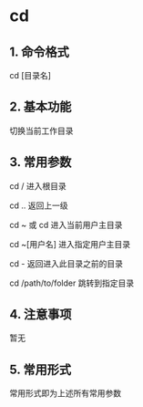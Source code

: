 # cd

## 1. 命令格式

cd [目录名]

## 2. 基本功能

切换当前工作目录

## 3. 常用参数

cd / 进入根目录

cd .. 返回上一级

cd ~ 或 cd 进入当前用户主目录

cd ~[用户名] 进入指定用户主目录

cd - 返回进入此目录之前的目录

cd /path/to/folder 跳转到指定目录

## 4. 注意事项

暂无

## 5. 常用形式

常用形式即为上述所有常用参数
